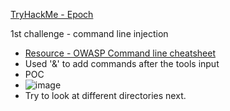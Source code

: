 [TryHackMe - Epoch](https://tryhackme.com/room/epoch)

1st challenge - command line injection
- [Resource - OWASP Command line cheatsheet](https://cheatsheetseries.owasp.org/cheatsheets/OS_Command_Injection_Defense_Cheat_Sheet.html)
- Used '&' to add commands after the tools input
- POC
- ![image](https://user-images.githubusercontent.com/20443674/198830672-db36311f-57db-4ec0-9107-b5e56899dd6e.png)
- Try to look at different directories next.

